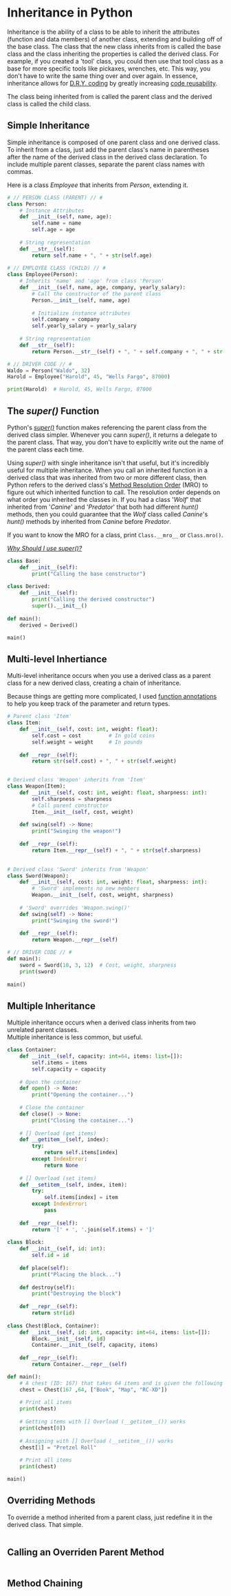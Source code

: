 # Inheritance in Python
Inheritance is the ability of a class to be able to inherit the attributes (function and data members) of another class, extending and building off of the 
base class. The class that the new class inherits from is called the base class and the class inheriting the properties is called the derived class. For example, 
if you created a 'tool' class, you could then use that tool class as a base for more specific tools like pickaxes, wrenches, etc. This way, you don't have to write 
the same thing over and over again. In essence, inheritance allows for [D.R.Y. coding](https://dzone.com/articles/is-your-code-dry-or-wet) by greatly increasing 
[code reusability](https://www.c-sharpcorner.com/UploadFile/201fc1/what-is-code-reuse-and-why-we-use-it/).

The class being inherited from is called the parent class and the derived class is called the child class.

## Simple Inheritance
Simple inheritance is composed of one parent class and one derived class. To inherit from a class, just add the parent class's name in parentheses after the 
name of the derived class in the derived class declaration. To include multiple parent classes, separate the parent class names with commas.

Here is a class _Employee_ that inherits from _Person_, extending it.
```Python
# // PERSON CLASS (PARENT) // #
class Person:
    # Instance Attributes
    def __init__(self, name, age):
        self.name = name
        self.age = age
        
    # String representation
    def __str__(self):
        return self.name + ", " + str(self.age)
        
# // EMPLOYEE CLASS (CHILD) // #
class Employee(Person):
    # Inherits 'name' and 'age' from class 'Person'
    def __init__(self, name, age, company, yearly_salary):
        # Call the constructor of the parent class
        Person.__init__(self, name, age)
    
        # Initialize instance attributes
        self.company = company
        self.yearly_salary = yearly_salary
        
    # String representation
    def __str__(self):
        return Person.__str__(self) + ", " + self.company + ", " + str(self.yearly_salary)

# // DRIVER CODE // #
Waldo = Person("Waldo", 32)
Harold = Employee("Harold", 45, "Wells Fargo", 87000)

print(Harold)  # Harold, 45, Wells Fargo, 87000
``` 

## The _super()_ Function
Python's [_super()_](https://rhettinger.wordpress.com/2011/05/26/super-considered-super/) function makes referencing the parent class from the derived class simpler.
Whenever you cann _super()_, it returns a delegate to the parent class. That way, you don't have to explicitly write out the name of the parent class each time.

Using _super()_ with single inheritance isn't that useful, but it's incredibly useful for multiple inheritance. When you call an inherited function in a derived class
that was inherited from two or more different class, then Python refers to the derived class's [Method Resolution Order](https://www.geeksforgeeks.org/method-resolution-order-in-python-inheritance/) (MRO) to figure out which inherited function to call. The resolution order depends on what order you inherited the classes in. If you had a class '_Wolf_'
that inherited from '_Canine_' and '_Predator_' that both had different _hunt()_ methods, then you could guarantee that the _Wolf_ class called _Canine_'s _hunt()_ methods
by inherited from _Canine_ before _Predator_.

If you want to know the MRO for a class, print `Class.__mro__` or `Class.mro()`.


[_Why Should I use super()?_](https://stackoverflow.com/questions/222877/what-does-super-do-in-python-difference-between-super-init-and-expl)
```Python
class Base:
    def __init__(self):
        print("Calling the base constructor")
    
class Derived:
    def __init__(self):
        print("Calling the derived constructor")
        super().__init__()
        
def main():
    derived = Derived()

main()
```

## Multi-level Inhertiance
Multi-level inheritance occurs when you use a derived class as a parent class for a new derived class, creating a chain of inheritance.

Because things are getting more complicated, I used [function annotations](https://www.python.org/dev/peps/pep-3107/) to help you keep track of the parameter and return types.
```Python
# Parent class 'Item'
class Item:
    def __init__(self, cost: int, weight: float):
        self.cost = cost         # In gold coins
        self.weight = weight     # In pounds
        
    def __repr__(self):
        return str(self.cost) + ", " + str(self.weight)


# Derived class 'Weapon' inherits from 'Item'
class Weapon(Item):
    def __init__(self, cost: int, weight: float, sharpness: int):
        self.sharpness = sharpness
        # Call parent constructor
        Item.__init__(self, cost, weight)
        
    def swing(self) -> None:
        print("Swinging the weapon!")
        
    def __repr__(self):
        return Item.__repr__(self) + ", " + str(self.sharpness)
 

# Derived class 'Sword' inherits from 'Weapon'
class Sword(Weapon):
    def __init__(self, cost: int, weight: float, sharpness: int):
        # 'Sword' implements no new members       
        Weapon.__init__(self, cost, weight, sharpness)
        
    # 'Sword' overrides 'Weapon.swing()'
    def swing(self) -> None:
        print("Swinging the sword!")
        
    def __repr__(self):
        return Weapon.__repr__(self)

# // DRIVER CODE // #
def main():
    sword = Sword(10, 3, 12)  # Cost, weight, sharpness
    print(sword)
 
main()
```


## Multiple Inheritance
Multiple inheritance occurs when a derived class inherits from two unrelated parent classes. <br />
Multiple inheritance is less common, but useful.

```Python
class Container:
    def __init__(self, capacity: int=64, items: list=[]):
        self.items = items
        self.capacity = capacity
        
    # Open the container
    def open() -> None:
        print("Opening the container...")
    
    # Close the container
    def close() -> None:
        print("Closing the container...")
    
    # [] Overload (get items)
    def __getitem__(self, index):
        try:
            return self.items[index]
        except IndexError:
            return None
    
    # [] Overload (set items)
    def __setitem__(self, index, item):
        try:
            self.items[index] = item 
        except IndexError:
            pass
    
    def __repr__(self):
        return '[' + ', '.join(self.items) + ']'
    
class Block:
    def __init__(self, id: int):
        self.id = id
        
    def place(self):
        print("Placing the block...")
        
    def destroy(self):
        print("Destroying the block")
        
    def __repr__(self):
        return str(id)
    
class Chest(Block, Container):
    def __init__(self, id: int, capacity: int=64, items: list=[]):
        Block.__init__(self, id)
        Container.__init__(self, capacity, items)
        
    def __repr__(self):
        return Container.__repr__(self)

def main():
    # A chest (ID: 167) that takes 64 items and is given the following items
    chest = Chest(167 ,64, ["Book", "Map", "RC-XD"])
    
    # Print all items
    print(chest)
    
    # Getting items with [] Overload (__getitem__()) works
    print(chest[0])
    
    # Assigning with [] Overload (__setitem__()) works
    chest[1] = "Pretzel Roll"
    
    # Print all items
    print(chest)

main()
```


## Overriding Methods
To override a method inherited from a parent class, just redefine it in the derived class. That simple.

```Python

```

## Calling an Overriden Parent Method


```Python

```

## Method Chaining

```Python

```
